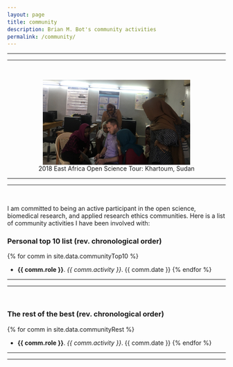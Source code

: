 ```yaml
---
layout: page
title: community
description: Brian M. Bot's community activities
permalink: /community/
---
```


***
***
<br>

<figure>
<img src="/images/sudan.jpg" alt="Brian in Sudan" style="width:80%;display:block;margin-left:auto;margin-right:auto">
<figcaption style="text-align: center"> 2018 East Africa Open Science Tour: Khartoum, Sudan </figcaption>
</figure>

***
***
<br>

I am committed to being an active participant in the open science, biomedical research, and applied research ethics communities. 
Here is a list of community activities I have been involved with:

### Personal top 10 list (rev. chronological order)

{% for comm in site.data.communityTop10 %}
- **{{ comm.role }}**. *{{ comm.activity }}*. {{ comm.date }}
{% endfor %}

***
***
<br>

### The rest of the best (rev. chronological order)

{% for comm in site.data.communityRest %}
- **{{ comm.role }}**. *{{ comm.activity }}*. {{ comm.date }}
{% endfor %}

***
***
